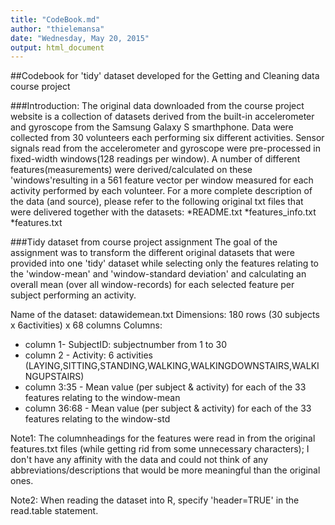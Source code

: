 ```yaml
---
title: "CodeBook.md"
author: "thielemansa"
date: "Wednesday, May 20, 2015"
output: html_document
---
```


##Codebook for 'tidy' dataset developed for the Getting and Cleaning data course project

###Introduction: 
The original data downloaded from the course project website is a collection of datasets derived from the built-in accelerometer and gyroscope from the Samsung Galaxy S smarthphone.
Data were collected from 30 volunteers each performing six different activities.
Sensor signals read from the accelerometer and gyroscope were pre-processed in fixed-width windows(128 readings per window). 
A number of different features(measurements) were derived/calculated on these 'windows'resulting in a 561 feature vector per window measured for each activity performed by each volunteer.
For a more complete description of the data (and source), please refer to the following original txt files that were delivered together with the datasets:
*README.txt
*features_info.txt
*features.txt

###Tidy dataset from course project assignment
The goal of the assignment was to transform the different original datasets that were provided into one 'tidy' dataset while selecting only the features relating to the 'window-mean' and 'window-standard deviation' and calculating an overall mean (over all window-records) for each selected feature per subject performing an activity.


Name of the dataset: datawidemean.txt
Dimensions: 180 rows (30 subjects x 6activities) x 68 columns
Columns:
* column 1- SubjectID: subjectnumber from 1 to 30
* column 2 - Activity: 6 activities (LAYING,SITTING,STANDING,WALKING,WALKINGDOWNSTAIRS,WALKINGUPSTAIRS)
* column 3:35 - Mean value (per subject & activity) for each of the 33 features relating to the window-mean
* column 36:68 - Mean value (per subject & activity) for each of the 33 features relating to the window-std

Note1: The columnheadings for the features were read in from the original features.txt files (while getting rid from some unnecessary characters); I don't have any affinity with the data and could not think of any abbreviations/descriptions that would be more meaningful than the original ones.

Note2: When reading the dataset into R, specify 'header=TRUE' in the read.table statement.


